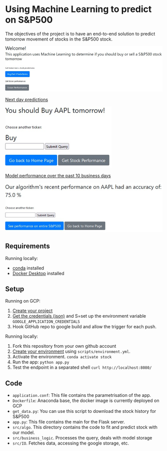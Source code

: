 # Using Machine Learning to predict on S&P500
The objectives of the project is to have an end-to-end solution to predict tomorrow movement of stocks in the S&P500 stock. 

![Alt text](./static/img/Website.jpg?raw=true "Title")

<u> Next day predictions </u>

![Alt text](./static/img/Stock_Prediction.jpg?raw=true "Title")

<u> Model performance over the past 10 business days </u>

![Alt text](./static/img/Stock_Performance.jpg?raw=true "Title")

## Requirements
Running locally:
- [conda](https://docs.conda.io/projects/conda/en/latest/user-guide/install/) installed
- [Docker Desktop](https://docs.docker.com/get-docker/) installed


## Setup
Running on GCP:
1. [Create your project](https://cloud.google.com/resource-manager/docs/creating-managing-projects)
2. [Get the credentials (json)](https://cloud.google.com/docs/authentication/getting-started) and S=set up the environment variable `GOOGLE_APPLICATION_CREDENTIALS`
3. Hook GitHub repo to google build and allow the trigger for each push.


Running locally:
1. Fork this repository from your own github account
2. [Create your environment](https://docs.conda.io/projects/conda/en/latest/user-guide/tasks/manage-environments.html#creating-an-environment-from-an-environment-yml-file) using `scripts/environment.yml`.  
3. Activate the environment. `conda activate stock`
4. Run the app: `python app.py` 
5. Test the endpoint in a separated shell `curl http://localhost:8080/`


## Code
- `application.conf`: This file contains the parametrisation of the app. 
- `Dockerfile`: Anaconda base, the docker image is currently deployed on GCP
- `get_data.py`: You can use this script to download the stock history for S&P500
- `app.py`: This file contains the main for the Flask server.
- `src/algo`. This directory contains the code to fit and predict stock with our model.
- `src/business_logic`. Processes the query, deals with model storage
- `src/IO`. Fetches data, accessing the google storage, etc.






 
